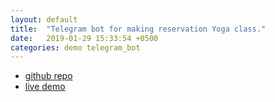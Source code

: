```yaml
---
layout: default
title:  "Telegram bot for making reservation Yoga class."
date:   2019-01-29 15:33:54 +0500
categories: demo telegram_bot
---
```


<ul>
  <li>
    <a href="https://github.com/safonovilya/tg_bot_test">github repo</a>
  </li>
  <li>
    <a href="https://aeroyogabot.herokuapp.com/">live demo</a>
  </li>
</ul>
